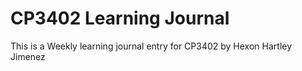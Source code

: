 # CP3402 Learning Journal <br/>
This is a Weekly learning journal entry for CP3402 by Hexon Hartley Jimenez
